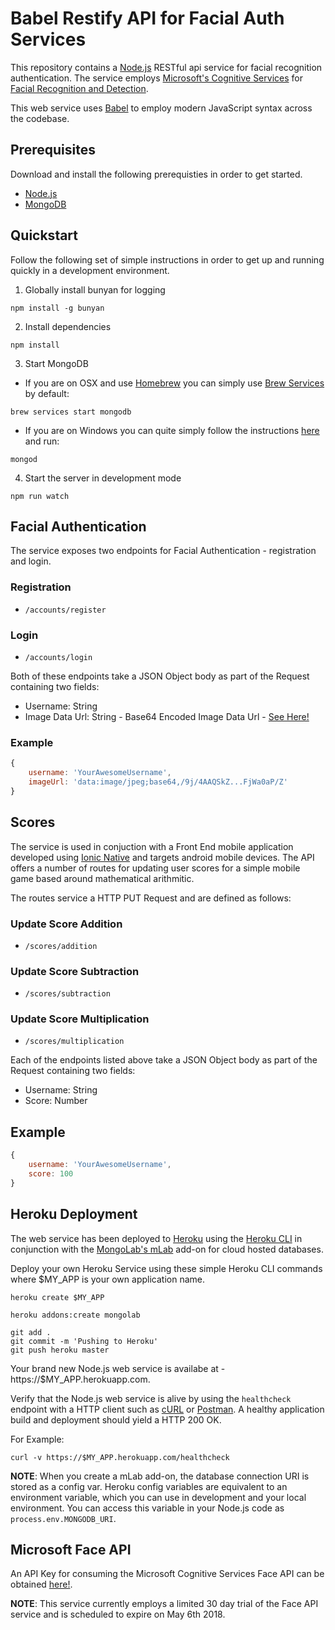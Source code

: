 # Babel Restify API for Facial Auth Services

This repository contains a [Node.js](https://nodejs.org/en/) RESTful api service for facial recognition authentication. The service employs [Microsoft's Cognitive Services](https://azure.microsoft.com/en-us/services/cognitive-services/) for [Facial Recognition and Detection](https://azure.microsoft.com/en-us/services/cognitive-services/face/).

This web service uses [Babel](https://babeljs.io/) to employ modern JavaScript syntax across the codebase.

## Prerequisites

Download and install the following prerequisties in order to get started.

- [Node.js](https://nodejs.org/en/)
- [MongoDB](https://www.mongodb.com/)

## Quickstart

Follow the following set of simple instructions in order to get up and running quickly in a development environment.

1. Globally install bunyan for logging
```
npm install -g bunyan
```

2. Install dependencies
```
npm install
```

3. Start MongoDB 
- If you are on OSX and use [Homebrew](https://brew.sh) you can simply use [Brew Services](https://github.com/Homebrew/homebrew-services) by default:
```
brew services start mongodb
```

- If you are on Windows you can quite simply follow the instructions [here](https://docs.mongodb.com/manual/tutorial/install-mongodb-on-windows/#run-mongodb-community-edition) and run:
```
mongod
```

4. Start the server in development mode
```
npm run watch
```

## Facial Authentication

The service exposes two endpoints for Facial Authentication -  registration and login.

### Registration
- `/accounts/register`
### Login
- `/accounts/login`

Both of these endpoints take a JSON Object body as part of the Request containing two fields:

- Username: String
- Image Data Url: String - Base64 Encoded Image Data Url - [See Here!](https://developer.mozilla.org/en-US/docs/Web/HTTP/Basics_of_HTTP/Data_URIs) 

### Example

```javascript
{
    username: 'YourAwesomeUsername',
    imageUrl: 'data:image/jpeg;base64,/9j/4AAQSkZ...FjWa0aP/Z'
}
```

## Scores

The service is used in conjuction with a Front End mobile application developed using [Ionic Native](https://ionicframework.com/docs/native/) and targets android mobile devices. The API offers a number of routes for updating user scores for a simple mobile game based around mathematical arithmitic. 

The routes service a HTTP PUT Request and are defined as follows:

### Update Score Addition
- `/scores/addition`
### Update Score Subtraction
- `/scores/subtraction`
### Update Score Multiplication
- `/scores/multiplication`

Each of the endpoints listed above take a JSON Object body as part of the Request containing two fields:

- Username: String
- Score: Number

## Example

```javascript
{
    username: 'YourAwesomeUsername',
    score: 100
}
```

## Heroku Deployment

The web service has been deployed to [Heroku](https://www.heroku.com/) using the [Heroku CLI](https://devcenter.heroku.com/articles/heroku-cli) in conjunction with the [MongoLab's mLab](https://elements.heroku.com/addons/mongolab) add-on for cloud hosted databases.

Deploy your own Heroku Service using these simple Heroku CLI commands where $MY_APP is your own application name.

```
heroku create $MY_APP

heroku addons:create mongolab

git add .
git commit -m 'Pushing to Heroku'
git push heroku master
```

Your brand new Node.js web service is availabe at - https://$MY_APP.herokuapp.com.

Verify that the Node.js web service is alive by using the `healthcheck` endpoint with a HTTP client such as [cURL](https://curl.haxx.se/) or [Postman](https://www.getpostman.com/). A healthy application build and deployment should yield a HTTP 200 OK. 

For Example:

```
curl -v https://$MY_APP.herokuapp.com/healthcheck
```

**NOTE**: When you create a mLab add-on, the database connection URI is stored as a config var. Heroku config variables are equivalent to an environment variable, which you can use in development and your local environment. You can access this variable in your Node.js code as `process.env.MONGODB_URI`.

## Microsoft Face API

An API Key for consuming the Microsoft Cognitive Services Face API can be obtained [here!](https://azure.microsoft.com/en-us/try/cognitive-services/).

**NOTE**: This service currently employs a limited 30 day trial of the Face API service and is scheduled to expire on May 6th 2018.
